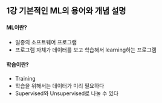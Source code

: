 ## 1강 기본적인 ML의 용어와 개념 설명

#### ML이란?
- 일종의 소프트웨어 프로그램
- 프로그램 자체가 데이터를 보고 학습해서 learning하는 프로그램

#### 학습이란?
- Training
- 학습을 위해서는 데이터가 미리 필요하다
- Supervised와 Unsupervised로 나눌 수 있다
